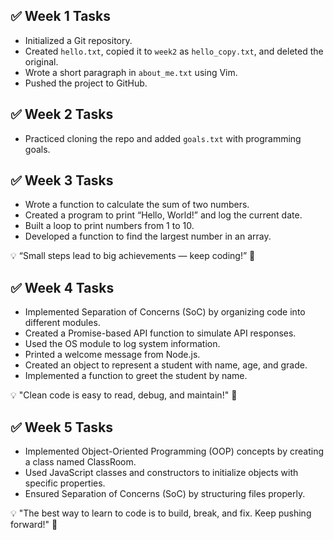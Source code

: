 ## ✅ Week 1 Tasks
- Initialized a Git repository.
- Created `hello.txt`, copied it to `week2` as `hello_copy.txt`, and deleted the original.
- Wrote a short paragraph in `about_me.txt` using Vim.
- Pushed the project to GitHub.

## ✅ Week 2 Tasks 
- Practiced cloning the repo and added `goals.txt` with programming goals.

## ✅ Week 3 Tasks
- Wrote a function to calculate the sum of two numbers.
- Created a program to print “Hello, World!” and log the current date.
- Built a loop to print numbers from 1 to 10.
- Developed a function to find the largest number in an array.

💡 “Small steps lead to big achievements — keep coding!” 🚀

## ✅ Week 4 Tasks
- Implemented Separation of Concerns (SoC) by organizing code into different modules.
- Created a Promise-based API function to simulate API responses.
- Used the OS module to log system information.
- Printed a welcome message from Node.js.
- Created an object to represent a student with name, age, and grade.
- Implemented a function to greet the student by name.

💡 "Clean code is easy to read, debug, and maintain!" 🚀

## ✅ Week 5 Tasks
- Implemented Object-Oriented Programming (OOP) concepts by creating a class named ClassRoom.
- Used JavaScript classes and constructors to initialize objects with specific properties.
- Ensured Separation of Concerns (SoC) by structuring files properly.

💡 "The best way to learn to code is to build, break, and fix. Keep pushing forward!" 🚀